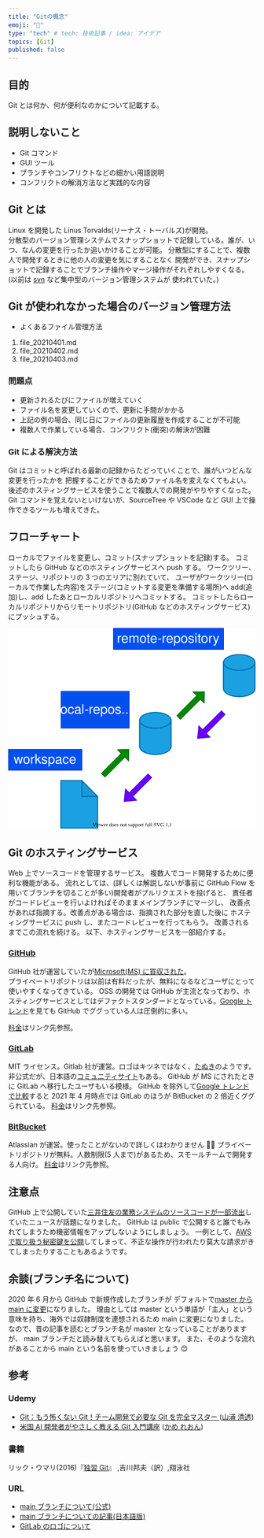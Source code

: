 ```yaml
---
title: "Gitの概念"
emoji: "🤔"
type: "tech" # tech: 技術記事 / idea: アイデア
topics: [Git]
published: false
---
```


## 目的

Git とは何か、何が便利なのかについて記載する。

## 説明しないこと

- Git コマンド
- GUI ツール
- ブランチやコンフリクトなどの細かい用語説明
- コンフリクトの解消方法など実践的な内容

## Git とは

Linux を開発した Linus Torvalds(リーナス・トーバルズ)が開発。  
分散型のバージョン管理システムでスナップショットで記録している。誰が、いつ、なんの変更を行ったか追いかけることが可能。
分散型にすることで、複数人で開発するときに他の人の変更を気にすることなく
開発ができ、スナップショットで記録することでブランチ操作やマージ操作がそれぞれしやすくなる。
(以前は [svn](https://subversion.apache.org/) など集中型のバージョン管理システムが
使われていた。)

## Git が使われなかった場合のバージョン管理方法

- よくあるファイル管理方法

1. file_20210401.md
2. file_20210402.md
3. file_20210403.md

### 問題点

- 更新されるたびにファイルが増えていく
- ファイル名を変更していくので、更新に手間がかかる
- 上記の例の場合、同じ日にファイルの更新履歴を作成することが不可能
- 複数人で作業している場合、コンフリクト(衝突)の解決が困難

### Git による解決方法

Git はコミットと呼ばれる最新の記録からたどっていくことで、誰がいつどんな変更を行ったかを
把握することができるためファイル名を変えなくてもよい。
後述のホスティングサービスを使うことで複数人での開発がやりやすくなった。
Git コマンドを覚えないといけないが、SourceTree や VSCode など GUI 上で操作できるツールも増えてきた。

## フローチャート

ローカルでファイルを変更し、コミット(スナップショットを記録)する。
コミットしたら GitHub などのホスティングサービスへ push する。
ワークツリー、ステージ、リポジトリの 3 つのエリアに別れていて、
ユーザがワークツリー(ローカルで作業した内容)をステージ(コミットする変更を準備する場所)へ add(追加)し、add したあとローカルリポジトリへコミットする。
コミットしたらローカルリポジトリからリモートリポジトリ(GitHub などのホスティングサービス)にプッシュする。

![gitの作業図](./drawio/git-concept.svg)

## Git のホスティングサービス

Web 上でソースコードを管理するサービス。
複数人でコード開発するために便利な機能がある。
流れとしては、(詳しくは解説しないが事前に GitHub Flow を用いてブランチを切ることが多い)開発者がプルリクエストを投げると、
責任者がコードレビューを行いよければそのままメインブランチにマージし、
改善点があれば指摘する。改善点がある場合は、指摘された部分を直した後に
ホスティングサービスに push し、またコードレビューを行ってもらう。
改善されるまでこの流れを続ける。
以下、ホスティングサービスを一部紹介する。

### [GitHub](https://github.com/)

GitHub 社が運営していたが[Microsoft(MS) に買収された](https://news.microsoft.com/announcement/microsoft-acquires-github/)。  
プライベートリポジトリは以前は有料だったが、無料になるなどユーザにとって使いやすくなってきている。
OSS の開発では GitHub が主流となっており、ホスティングサービスとしてはデファクトスタンダードとなっている。[Google トレンド](https://trends.google.com/trends/explore?date=today%205-y&q=bitbucket,gitlab,%2Fm%2F0ryppmg)を見ても GitHub でググっている人は圧倒的に多い。

[料金](https://github.com/pricing)はリンク先参照。

### [GitLab](https://about.gitlab.com/)

MIT ライセンス。Gitlab 社が運営。ロゴはキツネではなく、[たぬき](https://www.publickey1.jp/blog/20/gitlab.html)のようです。
非公式だが、日本語の[コミュニティサイト](https://www.gitlab.jp)もある。
GitHub が MS にされたときに GitLab へ移行したユーザもいる模様。
GitHub を除外して[Google トレンドで比較](https://trends.google.com/trends/explore?date=today%205-y&q=bitbucket,gitlab)すると 2021 年 4 月時点では GitLab のほうが BitBucket の 2 倍近くググられている。
[料金](https://www.gitlab.jp/pricing/)はリンク先参照。

### [BitBucket](https://bitbucket.org/)

Atlassian が運営。使ったことがないので詳しくはわかりません 🙇‍♀️
プライベートリポジトリが無料。人数制限(5 人まで)があるため、スモールチームで開発する人向け。
[料金](https://www.atlassian.com/software/bitbucket/pricing)はリンク先参照。

## 注意点

GitHub 上で公開していた[三井住友の業務システムのソースコードが一部流出](https://xtech.nikkei.com/atcl/nxt/news/18/09551/)していたニュースが話題になりました。
GitHub は public で公開すると誰でもみれてしまうため機密情報をアップしないようにしましょう。
一例として、[AWS で取り扱う秘密鍵を公開](https://dev.classmethod.jp/articles/accesskey-leak/)してしまって、不正な操作が行われたり莫大な請求がきてしまったりすることもあるようです。

## 余談(ブランチ名について)

2020 年 6 月から GitHub で新規作成したブランチが デフォルトで[master から main に変更](https://github.com/github/renaming)になりました。
理由としては master という単語が「主人」という意味を持ち、海外では奴隷制度を連想されるため
main に変更になりました。
なので、昔の記事を読むとブランチ名が master となっていることがありますが、
main ブランチだと読み替えてもらえばと思います。
また、そのような流れがあることから main という名前を使っていきましょう 😊

## 参考

### Udemy

- [Git：もう怖くない Git！チーム開発で必要な Git を完全マスター ](https://www.udemy.com/course/unscared_git/)([山浦 清透](https://twitter.com/kiyotoyamaura))
- [米国 AI 開発者がやさしく教える Git 入門講座](https://www.udemy.com/course/aigitgithub/)
  ([かめ れおん](https://twitter.com/usdatascientist))

### 書籍

リック・ウマリ(2016)『[独習 Git](https://www.seshop.com/product/detail/18861)』
,吉川邦夫（訳）,翔泳社

### URL

- [main ブランチについて(公式)](https://github.com/github/renaming)
- [main ブランチについての記事(日本語版)](https://www.infoq.com/jp/news/2020/11/github-main-branch/)
- [GitLab のロゴについて](https://www.publickey1.jp/blog/20/gitlab.html)
